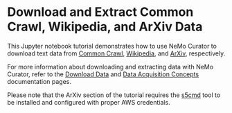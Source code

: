 # Download and Extract Common Crawl, Wikipedia, and ArXiv Data

This Jupyter notebook tutorial demonstrates how to use NeMo Curator to download text data from [Common Crawl](https://commoncrawl.org/), [Wikipedia](https://dumps.wikimedia.org/backup-index.html), and [ArXiv](https://info.arxiv.org/help/bulk_data_s3.html), respectively.

For more information about downloading and extracting data with NeMo Curator, refer to the [Download Data](https://docs.nvidia.com/nemo/curator/latest/curate-text/load-data/index.html) and [Data Acquisition Concepts](https://docs.nvidia.com/nemo/curator/latest/about/concepts/text/data-acquisition-concepts.html) documentation pages.

Please note that the ArXiv section of the tutorial requires the [s5cmd](https://github.com/peak/s5cmd) tool to be installed and configured with proper AWS credentials.
